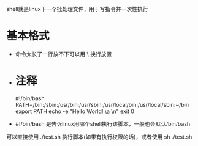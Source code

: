 shell就是linux下一个批处理文件，用于写指令并一次性执行

# 基本格式
- 命令太长了一行放不下可以用 \ 换行放置
- # 注释

    #!/bin/bash
    PATH=/bin:/sbin:/usr/bin:/usr/sbin:/usr/local/bin:/usr/local/sbin:~/bin
    export PATH
    echo -e "Hello World! \a \n"
    exit 0

- #!/bin/bash 是告诉linux用哪个shell执行该脚本，一般也会默认/bin/bash

可以直接使用 ./test.sh 执行脚本(如果有执行权限的话)，或者使用 sh ./test.sh
